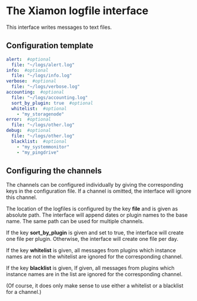 # The Xiamon logfile interface

This interface writes messages to text files.

## **Configuration template**

```yaml
alert:  #optional
  file: "~/logs/alert.log"
info:  #optional
  file: "~/logs/info.log"
verbose:  #optional
  file: "~/logs/verbose.log"
accounting:  #optional
  file: "~/logs/accounting.log"
  sort_by_plugin: true  #optional
  whitelist:  #optional
    - "my_storagenode"
error:  #optional
  file: "~/logs/other.log"
debug:  #optional
  file: "~/logs/other.log"
  blacklist:  #optional
    - "my_systemmonitor"
    - "my_pingdrive"
```

## Configuring the channels

The channels can be configured individually by giving the corresponding keys in the configuration file. If a channel is omitted, the interface will ignore this channel.

The location of the logfiles is configured by the key **file** and is given as absolute path. The interface will append dates or plugin names to the base name. The same path can be used for multiple channels.

If the key **sort_by_plugin** is given and set to true, the interface will create one file per plugin. Otherwise, the interface will create one file per day.

If the key **whitelist** is given, all messages from plugins which instance names are not in the whitelist are ignored for the corresponding channel.

If the key **blacklist** is given, If given, all messages from plugins which instance names are in the list are ignored for the corresponding channel.

(Of course, it does only make sense to use either a whitelist or a blacklist for a channel.)